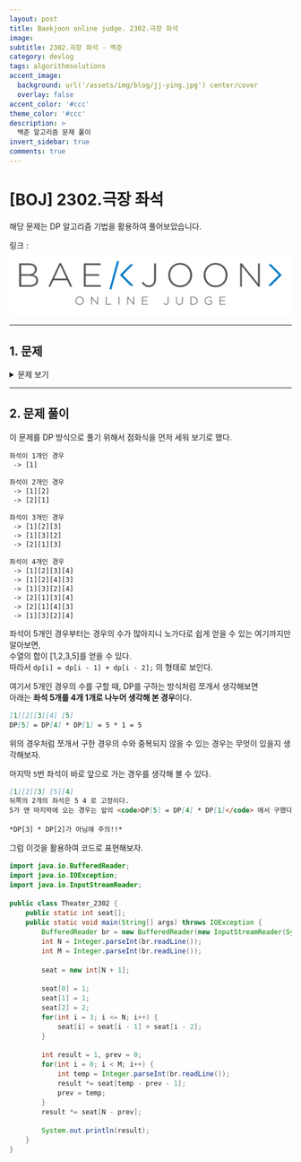 ```yaml
---
layout: post
title: Baekjoon online judge. 2302.극장 좌석
image: 
subtitle: 2302.극장 좌석 - 백준
category: devlog
tags: algorithmsolutions
accent_image: 
  background: url('/assets/img/blog/jj-ying.jpg') center/cover
  overlay: false
accent_color: '#ccc'
theme_color: '#ccc'
description: >
  백준 알고리즘 문제 풀이
invert_sidebar: true
comments: true
---
```


# [BOJ] 2302.극장 좌석
해당 문제는 DP 알고리즘 기법을 활용하여 풀어보았습니다.

링크 :
[![image](/assets/img/algo_img/baekjoon_logo.png)](https://www.acmicpc.net/problem/2302)

---
## 1. 문제
<details>
<summary>문제 보기</summary>
<div markdown="1">

|시간 제한|메모리 제한|
|------|---|
|2 초|128 MB|

어떤 극장의 좌석은 한 줄로 되어 있으며 왼쪽부터 차례대로 1번부터 N번까지 번호가 매겨져 있다. 공연을 보러 온 사람들은 자기의 입장권에 표시되어 있는 좌석에 앉아야 한다. 예를 들어서, 입장권에 5번이 쓰여 있으면 5번 좌석에 앉아야 한다. 단, 자기의 바로 왼쪽 좌석 또는 바로 오른쪽 좌석으로는 자리를 옮길 수 있다. 예를 들어서, 7번 입장권을 가진 사람은 7번 좌석은 물론이고, 6번 좌석이나 8번 좌석에도 앉을 수 있다. 그러나 5번 좌석이나 9번 좌석에는 앉을 수 없다.

그런데 이 극장에는 “VIP 회원”들이 있다. 이 사람들은 반드시 자기 좌석에만 앉아야 하며 옆 좌석으로 자리를 옮길 수 없다.

오늘 공연은 입장권이 매진되어 1번 좌석부터 N번 좌석까지 모든 좌석이 다 팔렸다. VIP 회원들의 좌석 번호들이 주어졌을 때, 사람들이 좌석에 앉는 서로 다른 방법의 가짓수를 구하는 프로그램을 작성하시오.

예를 들어서, 그림과 같이 좌석이 9개이고, 4번 좌석과 7번 좌석이 VIP석인 경우에 <123456789>는 물론 가능한 배치이다. 또한 <213465789> 와 <132465798> 도 가능한 배치이다. 그러나 <312456789> 와 <123546789> 는 허용되지 않는 배치 방법이다.

![image](/assets/img/algo_img/boj_2302.jpeg)

### 입력(Input)

첫째 줄에는 좌석의 개수 N이 입력된다. N은 1 이상 40 이하이다. 둘째 줄에는 고정석의 개수 M이 입력된다. M은 0 이상 N 이하이다. 다음 M 개의 줄에는 고정석의 번호가 작은 수부터 큰 수의 순서로 한 줄에 하나씩 입력된다.

### 출력(Output)

주어진 조건을 만족하면서 사람들이 좌석에 앉을 수 있는 방법의 가짓수를 출력한다. 방법의 가짓수는 2,000,000,000을 넘지 않는다. (2,000,000,000 < 231-1)

</div>
</details>

---

## 2. 문제 풀이

이 문제를 DP 방식으로 풀기 위해서 점화식을 먼저 세워 보기로 했다.

```
좌석이 1개인 경우
 -> [1]
```

```
좌석이 2개인 경우
 -> [1][2]
 -> [2][1]
```

```
좌석이 3개인 경우
 -> [1][2][3]
 -> [1][3][2]
 -> [2][1][3]
```

```
좌석이 4개인 경우
 -> [1][2][3][4]
 -> [1][2][4][3]
 -> [1][3][2][4]
 -> [2][1][3][4]
 -> [2][1][4][3]
 -> [1][3][2][4]
```

좌석이 5개인 경우부터는 경우의 수가 많아지니 노가다로 쉽게 얻을 수 있는 여기까지만 알아보면,   
수열의 합이 [1,2,3,5]를 얻을 수 있다.   
따라서 <code>dp[i] = dp[i - 1] + dp[i - 2];</code> 의 형태로 보인다.

여기서 5개인 경우의 수를 구할 때, DP를 구하는 방식처럼 쪼개서 생각해보면   
아래는 **좌석 5개를 4개 1개로 나누어 생각해 본 경우**이다.
```markdown
[1][2][3][4] [5]
DP[5] = DP[4] * DP[1] = 5 * 1 = 5
```

위의 경우처럼 쪼개서 구한 경우의 수와 중복되지 않을 수 있는 경우는 무엇이 있을지 생각해보자.

마지막 `5`번 좌석이 바로 앞으로 가는 경우를 생각해 볼 수 있다.

```markdown
[1][2][3] [5][4]
뒤쪽의 2개의 좌석은 5 4 로 고정이다.
5가 맨 마지막에 오는 경우는 앞의 <code>DP[5] = DP[4] * DP[1]</code> 에서 구했다.

*DP[3] * DP[2]가 아님에 주의!!*
```


그럼 이것을 활용하여 코드로 표현해보자.

```java
import java.io.BufferedReader;
import java.io.IOException;
import java.io.InputStreamReader;

public class Theater_2302 {
    public static int seat[];
    public static void main(String[] args) throws IOException {
        BufferedReader br = new BufferedReader(new InputStreamReader(System.in));
        int N = Integer.parseInt(br.readLine());
        int M = Integer.parseInt(br.readLine());
        
        seat = new int[N + 1];

        seat[0] = 1;
        seat[1] = 1;
        seat[2] = 2;
        for(int i = 3; i <= N; i++) {
            seat[i] = seat[i - 1] + seat[i - 2];
        }
        
        int result = 1, prev = 0;
        for(int i = 0; i < M; i++) {
            int temp = Integer.parseInt(br.readLine());
            result *= seat[temp - prev - 1];
            prev = temp;
        }
        result *= seat[N - prev];

        System.out.println(result);
    }
}
```